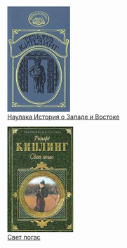 ![](Наулака%20История%20о%20Западе%20и%20Востоке.jpg)  
[Наулака История о Западе и Востоке](Наулака%20История%20о%20Западе%20и%20Востоке)

![](Свет%20погас.jpg)  
[Свет погас](Свет%20погас)

